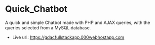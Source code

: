 # Quick_Chatbot

A quick and simple Chatbot made with PHP and AJAX queries, with the queries selected from a MySQL database.

- Live url: https://gdacfullstackapp.000webhostapp.com
